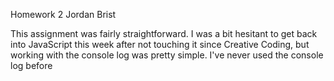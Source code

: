 Homework 2
Jordan Brist

This assignment was fairly straightforward. I was a bit hesitant to get back into JavaScript this week after not touching it since Creative Coding, but working with the console log was pretty simple. I've never used the console log before 
